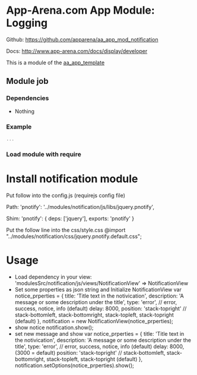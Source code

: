 # App-Arena.com App Module: Logging
Github: https://github.com/apparena/aa_app_mod_notification

Docs:   http://www.app-arena.com/docs/display/developer

This is a module of the [aa_app_template](https://github.com/apparena/aa_app_template)

## Module job


### Dependencies
* Nothing

### Example
```javascript
...
```

### Load module with require








Install notification module
===========================

Put follow into the config.js (requirejs config file)

Path:
    'pnotify': '../modules/notification/js/libs/jquery.pnotify',

Shim:
    'pnotify': {
        deps:    ['jquery'],
        exports: 'pnotify'
    }

Put the follow line into the css/style.css
    @import "../modules/notification/css/jquery.pnotify.default.css";

Usage
===========================
* Load dependency in your view: 'modulesSrc/notification/js/views/NotificationView' => NotificationView
* Set some properties as json string and Initialize NotificationView
    var notice_prperties = {
        title:       'Title text in the notivication',
        description: 'A message or some description under the title',
        type:        'error', // error, success, notice, info (default)
        delay:       8000,
        position:    'stack-topright' // stack-bottomleft, stack-bottomright, stack-topleft, stack-topright (default)
    },
    notification = new NotificationView(notice_prperties);
* show notice
    notification.show();
* set new message and show
    var notice_prperties = {
        title:       'Title text in the notivication',
        description: 'A message or some description under the title',
        type:        'error', // error, success, notice, info (default)
        delay:       8000, (3000 = default)
        position:    'stack-topright' // stack-bottomleft, stack-bottomright, stack-topleft, stack-topright (default)
    },
    notification.setOptions(notice_prperties).show();